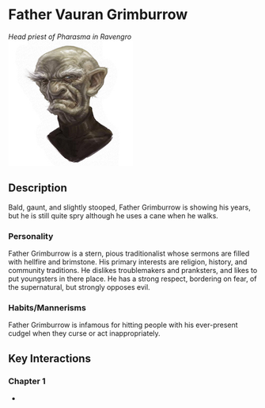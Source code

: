 # Father Vauran Grimburrow
*Head priest of Pharasma in Ravengro*    
![Vauran Grimburrow](./images/vauranGrimburrow.jpg)  

## Description
Bald, gaunt, and slightly stooped, Father Grimburrow is showing his years, but he is still quite spry although he uses a cane when he walks.

### Personality
Father Grimburrow is a stern, pious traditionalist whose sermons are filled with hellfire and brimstone. His primary interests are religion, history, and community traditions. He dislikes troublemakers and pranksters, and likes to put youngsters in there place. He has a strong respect, bordering on fear, of the supernatural, but strongly opposes evil.

### Habits/Mannerisms
Father Grimburrow is infamous for hitting people with his ever-present cudgel when they curse or act inappropriately.

## Key Interactions

### Chapter 1
- 